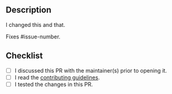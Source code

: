 ## Description

I changed this and that.

Fixes #issue-number.

## Checklist

[//]: # "Put an x in [ ] to check the checkbox, e.g. [x]"

- [ ] I discussed this PR with the maintainer(s) prior to opening it.
- [ ] I read the [contributing guidelines](https://github.com/Quahu/Disqord/blob/master/.github/CONTRIBUTING.md).
- [ ] I tested the changes in this PR.
